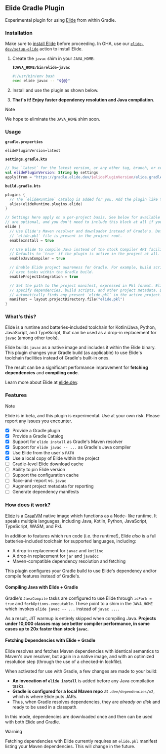 ## Elide Gradle Plugin

Experimental plugin for using [Elide](https://github.com/elide-dev/elide) from within Gradle.

### Installation

Make sure to [install Elide](https://docs.elide.dev/installation.html) before proceeding. In GHA, use our
[`elide-dev/setup-elide`](https://github.com/elide-dev/setup-elide) action to install Elide.

1) Create the `javac` shim in your `JAVA_HOME`:

   **`$JAVA_HOME/bin/elide-javac`**
    ```bash
    #!/usr/bin/env bash
    exec elide javac -- "${@}"
    ```

2) Install and use the plugin as shown below.
3) **That's it! Enjoy faster dependency resolution and Java compilation.**

> [!NOTE]
> We hope to eliminate the `JAVA_HOME` shim soon.

### Usage

**`gradle.properties`**
```properties
elidePluginVersion=latest
```

**`settings.gradle.kts`**
```kotlin
// Use `latest` for the latest version, or any other tag, branch, or commit SHA on this project.
val elidePluginVersion: String by settings
apply(from = "https://gradle.elide.dev/$elidePluginVersion/elide.gradle.kts")
```

**`build.gradle.kts`**
```kotlin
plugins {
  // The `elideRuntime` catalog is added for you. Add the plugin like this:
  alias(elideRuntime.plugins.elide)
}

// Settings here apply on a per-project basis. See below for available settings; all properties
// are optional, and you don't need to include this block at all if you are fine with defaults.
elide {
  // Use Elide's Maven resolver and downloader instead of Gradle's. Defaults to `true` when an
  // `elide.pkl` file is present in the project root.
  enableInstall = true

  // Use Elide to compile Java instead of the stock Compiler API facilities used by Gradle.
  // Defaults to `true` if the plugin is active in the project at all.
  enableJavaCompiler = true

  // Enable Elide project awareness for Gradle. For example, build scripts can show up as runnable
  // exec tasks within the Gradle build.
  enableProjectIntegration = true

  // Set the path to the project manifest, expressed in Pkl format. Elide project manifests can
  // specify dependencies, build scripts, and other project metadata. Defaults to `elide.pkl` and
  // automatically finds any present `elide.pkl` in the active project.
  manifest = layout.projectDirectory.file("elide.pkl")
}
```

### What's this?

Elide is a runtime and batteries-included toolchain for Kotlin/Java, Python, JavaScript, and TypeScript, that can be
used as a drop-in replacement for `javac` (among other tools).

Elide builds `javac` as a native image and includes it within the Elide binary. This plugin changes your Gradle build
(as applicable) to use Elide's toolchain facilities instead of Gradle's built-in ones.

The result can be a significant performance improvement for **fetching dependencies** and **compiling code**.

Learn more about Elide at [elide.dev](https://elide.dev).

### Features

> [!NOTE]
> Elide is in beta, and this plugin is experimental. Use at your own risk. Please report any issues you encounter.

- [x] Provide a Gradle plugin
- [x] Provide a Gradle Catalog
- [x] Support for `elide install` as Gradle's Maven resolver
- [x] Support for `elide javac -- ...` as Gradle's Java compiler
- [x] Use Elide from the user's `PATH`
- [x] Use a local copy of Elide within the project
- [ ] Gradle-level Elide download cache
- [ ] Ability to pin Elide version
- [ ] Support the configuration cache
- [ ] Race-and-report vs. `javac`
- [ ] Augment project metadata for reporting
- [ ] Generate dependency manifests

### How does it work?

[Elide](https://github.com/elide-dev/elide) is a [GraalVM](https://graalvm.org) native image which functions as a Node-
like runtime. It speaks multiple languages, including Java, Kotlin, Python, JavaScript, TypeScript, WASM, and Pkl.

In addition to features which run code (i.e. the runtime!), Elide _also_ is a full batteries-included toolchain for
supported languages, including:

- A drop-in replacement for `javac` and `kotlinc`
- A drop-in replacement for `jar` and `javadoc`
- Maven-compatible dependency resolution and fetching

This plugin configures your Gradle build to use Elide's dependency and/or compile features instead of Gradle's.

#### Compiling Java with Elide + Gradle

Gradle's `JavaCompile` tasks are configured to use Elide through `isFork = true` and `forkOptions.executable`. These
point to a shim in the `JAVA_HOME` which invokes `elide javac -- ...` instead of `javac ...`.

As a result, JIT warmup is entirely skipped when compiling Java. **Projects under 10,000 classes may see better compiler
performance, in some cases up to 20x faster than stock `javac`.**

#### Fetching Dependencies with Elide + Gradle

Elide resolves and fetches Maven dependencies with identical semantics to Maven's own resolver, but again in a native
image, and with an optimized resolution step (through the use of a checked-in lockfile).

When activated for use with Gradle, a few changes are made to your build:

- **An invocation of `elide install`** is added before any Java compilation tasks.
- **Gradle is configured for a local Maven repo** at `.dev/dependencies/m2`, which is where Elide puts JARs.
- Thus, when Gradle resolves dependencies, they are _already on disk_ and ready to be used in a classpath.

In this mode, dependencies are downloaded once and then can be used with both Elide and Gradle.

> [!WARNING]
> Fetching dependencies with Elide currently requires an `elide.pkl` manifest listing your Maven dependencies. This will
> change in the future.
